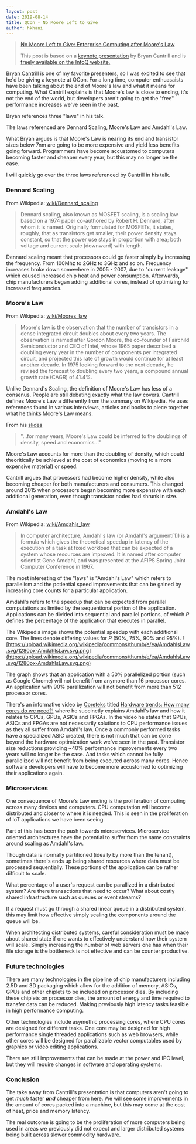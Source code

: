 ```yaml
---
layout: post
date: 2019-08-14
title: QCon - No Moore Left to Give
author: hkhani
---
```


> [No Moore Left to Give: Enterprise Computing after Moore's Law](https://www.infoq.com/presentations/moore-law-expiring/)
>
> This post is based on a [keynote presentation](https://www.infoq.com/qconnewyork2019/) by Bryan Cantrill and is [freely available on the InfoQ website.](https://www.infoq.com/presentations/moore-law-expiring/?itm_source=infoq&itm_medium=popular_widget&itm_campaign=popular_content_list&itm_content=)


[Bryan Cantrill](https://www.youtube.com/results?search_query=bryan+cantrill) is one of my favorite presenters, so I was excited to see that he'd be giving a keynote at QCon. For a long time, computer enthuasaists have been talking about the end of Moore's law and what it means for computing. What Cantrill explains is that Moore's law is close to ending, it's not the end of the world, but developers aren't going to get the "free" performance increases we've seen in the past.

Bryan references three "laws" in his talk.

The laws referenced are Dennard Scaling, Moore's Law and Amdahl's Law.

What Bryan argues is that Moore's Law is nearing its end and transistor sizes below 7nm are going to be more expensive and yield less benefits going forward. Programmers have become accustomed to computers becoming faster and cheaper every year, but this may no longer be the case.

I will quickly go over the three laws referenced by Cantrill in his talk.

### Dennard Scaling

From Wikipedia: [wiki/Dennard_scaling](https://en.wikipedia.org/wiki/Dennard_scaling)

> Dennard scaling, also known as MOSFET scaling, is a scaling law based on a 1974 paper co-authored by Robert H. Dennard, after whom it is named. Originally formulated for MOSFETs, it states, roughly, that as transistors get smaller, their power density stays constant, so that the power use stays in proportion with area; both voltage and current scale (downward) with length.

Dennard scaling meant that processors could go faster simply by increasing the frequency. From 100Mhz to 2GHz to 3GHz and so on. Frequency increases broke down somewhere in 2005 - 2007, due to "current leakage" which caused increased chip heat and power consumption. Afterwards, chip manufacturers began adding additional cores, instead of optimizing for increased frequencies.

### Moore's Law

From Wikipedia: [wiki/Moores_law](https://en.wikipedia.org/wiki/Moore%27s_law)

> Moore's law is the observation that the number of transistors in a dense integrated circuit doubles about every two years. The observation is named after Gordon Moore, the co-founder of Fairchild Semiconductor and CEO of Intel, whose 1965 paper described a doubling every year in the number of components per integrated circuit, and projected this rate of growth would continue for at least another decade. In 1975 looking forward to the next decade, he revised the forecast to doubling every two years, a compound annual growth rate (CAGR) of 41.4%.

Unlike Dennard's Scaling, the definition of Moore's Law has less of a consenus. People are still debating exactly what the law covers. Cantrill defines Moore's Law a differently from the summary on Wikipedia. He uses references found in various interviews, articles and books to piece together what he thinks Moore's Law means.

From his [slides](https://www.slideshare.net/bcantrill/no-moore-left-to-give-enterprise-computing-after-moores-law)

> "...for many years, Moore's Law could be inferred to the doublings of density, speed and economics..."

Moore's Law accounts for more than the doubling of density, which could theoritically be achieved at the cost of economics (moving to a more expensive material) or speed.

Cantrill argues that processors had become higher density, while also becoming cheaper for both manufacturers and consumers. This changed around 2015 when processors began becoming more expensive with each additional generation, even though transistor nodes had shrunk in size.


### Amdahl's Law

From Wikipedia: [wiki/Amdahls_law](https://en.wikipedia.org/wiki/Amdahl%27s_law)

> In computer architecture, Amdahl's law (or Amdahl's argument[1]) is a formula which gives the theoretical speedup in latency of the execution of a task at fixed workload that can be expected of a system whose resources are improved. It is named after computer scientist Gene Amdahl, and was presented at the AFIPS Spring Joint Computer Conference in 1967.

The most interesting of the "laws" is "Amdahl's Law" which refers to parallelism and the potiential speed improvements that can be gained by increasing core counts for a particular application.

Amdahl's refers to the speedup that can be expected from parallel computations as limited by the sequentional portion of the application. Applications can be divided into sequential and parallel portions, of which _P_ defines the percentage of the application that executes in parallel.

The Wikipedia image shows the potential speedup with each additional core. The lines denote differing values for _P_ (50%, 75%, 90% and 95%).
![https://upload.wikimedia.org/wikipedia/commons/thumb/e/ea/AmdahlsLaw.svg/1280px-AmdahlsLaw.svg.png](https://upload.wikimedia.org/wikipedia/commons/thumb/e/ea/AmdahlsLaw.svg/1280px-AmdahlsLaw.svg.png)

The graph shows that an application with a 50% parallelized portion (such as Google Chrome) will not benefit from anymore than 16 processor cores. An application with 90% parallization will not benefit from more than 512 processor cores.

There's an informative video by [Coreteks](https://www.youtube.com/watch?v=eJBOU23L720&t=442) titled [Hardware trends: How many cores do we need?!](https://www.youtube.com/watch?v=eJBOU23L720&t=442) where he succinctly explains Amdahl's law and how it relates to CPUs, GPUs, ASICs and FPGAs. In the video he states that GPUs, ASICs and FPGAs are not necessarily solutions to CPU performance issues as they all suffer from Amdahl's law. Once a commonly performed tasks have a specialized ASIC created, there is not much that can be done beyond the hardware optimization work we've seen in the past. Transistor size reductions providing ~40% performance improvements every two years will no longer be the case. And tasks which cannot be fully parallelized will not benefit from being executed across many cores. Hence software developers will have to become more accustomed to optimizing their applications again.

### Microservices

One consequence of Moore's Law ending is the proliferation of computing across many devices and computers. CPU computation will become distributed and closer to where it is needed. This is seen in the proliferation of IoT applications we have been seeing.

Part of this has been the push towards microservices. Microservice oriented architectures have the potential to suffer from the same constraints around scaling as Amdahl's law.

Though data is normally partitioned (ideally by more than the tenant), sometimes there's ends up being shared resources where data must be processed sequentially. These portions of the application can be rather difficult to scale.

What percentage of a user's request can be parallized in a distributed system? Are there transactions that need to occur? What about costly shared infrastructure such as queues or event streams?

If a request must go through a shared linear queue in a distributed system, this may limit how effective simply scaling the components around the queue will be.

When architecting distributed systems, careful consideration must be made about shared state if one wants to effectively understand how their system will scale. Simply increasing the number of web servers one has when their file storage is the bottleneck is not effective and can be counter productive.

### Future technologies

There are many technologies in the pipeline of chip manufacturers including 2.5D and 3D packaging which allow for the addition of memory, ASICs, GPUs and other chiplets to be included on processor dies. By including these chiplets on processor dies, the amount of energy and time required to transfer data can be reduced. Making previously high latency tasks feasible in high performance computing.

Other technologies include asymethic processing cores, where CPU cores are designed for different tasks. One core may be designed for high performance single threaded applications such as web browsers, while other cores will be designed for parallizable vector computables used by graphics or video editing applications.

There are still improvements that can be made at the power and IPC level, but they will require changes in software and operating systems.

### Conclusion

The take away from Cantrill's presentation is that computers aren't going to get _much_ faster **_and_** cheaper from here. We will see some improvements in the amount of cores packed into a machine, but this may come at the cost of heat, price and memory latency.

The real outcome is going to be the proliferation of more computers being used in areas we previously did not expect and larger distributed systems being built across slower commodity hardware.
